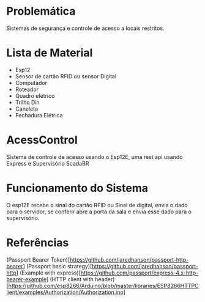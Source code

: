 # Problemática

Sistemas de segurança e controle de acesso a locais restritos.

# Lista de Material

* Esp12
* Sensor de cartão RFID ou sensor Digital
* Computador
* Roteador
* Quadro elétrico
* Trilho Din
* Caneleta
* Fechadura Elétrica


# AcessControl

Sistema de controle de acesso usando o Esp12E, uma rest api usando Express e Supervisório ScadaBR

# Funcionamento do Sistema

O esp12E recebe o sinal do cartão RFID ou Sinal de digital, envia o dado para o servidor, se conferir abre a porta da sala e envia esse dado para o supervisório.



# Referências 

(Passport Bearer Token)[https://github.com/jaredhanson/passport-http-bearer]
(Passport basic strategy)[https://github.com/jaredhanson/passport-http]
(Example with express)[https://github.com/passport/express-4.x-http-bearer-example]
(HTTP client with header)[https://github.com/esp8266/Arduino/blob/master/libraries/ESP8266HTTPClient/examples/Authorization/Authorization.ino]
